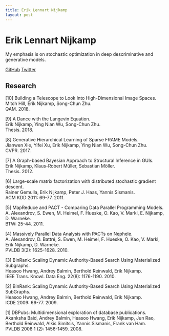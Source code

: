 ```yaml
---
title: Erik Lennart Nijkamp
layout: post
---
```


# Erik Lennart Nijkamp

My emphasis is on stochastic optimization in deep descriminative and generative models.

[GitHub](https://github.com/enijkamp)  [Twitter](https://twitter.com/erik_nijkamp)

## Research

[10] Building a Telescope to Look Into High-Dimensional Image Spaces.\
Mitch Hill, Erik Nijkamp, Song-Chun Zhu.\
QAM. 2018.

[9] A Dance with the Langevin Equation.\
Erik Nijkamp, Ying Nian Wu, Song-Chun Zhu.\
Thesis. 2018.

[8] Generative Hierarchical Learning of Sparse FRAME Models.\
Jianwen Xie, Yifei Xu, Erik Nijkamp, Ying Nian Wu, Song-Chun Zhu.\
CVPR. 2017.

[7] A Graph-based Bayesian Approach to Structural Inference in GUIs.\
Erik Nijkamp, Klaus-Robert Müller, Sebastian Möller.\
Thesis. 2012.

[6] Large-scale matrix factorization with distributed stochastic gradient descent.\
Rainer Gemulla, Erik Nijkamp, Peter J. Haas, Yannis Sismanis.\
ACM KDD 2011: 69-77. 2011.

[5] MapReduce and PACT - Comparing Data Parallel Programming Models.\
A. Alexandrov, S. Ewen, M. Heimel, F. Hueske, O. Kao, V. Markl, E. Nijkamp, D. Warneke.\
BTW: 25-44. 2011.

[4] Massively Parallel Data Analysis with PACTs on Nephele.\
A. Alexandrov, D. Battré, S. Ewen, M. Heimel, F. Hueske, O. Kao, V. Markl, Erik Nijkamp, D. Warneke.\
PVLDB 3(2): 1625-1628. 2010.

[3] BinRank: Scaling Dynamic Authority-Based Search Using Materialized Subgraphs.\
Heasoo Hwang, Andrey Balmin, Berthold Reinwald, Erik Nijkamp.\
IEEE Trans. Knowl. Data Eng. 22(8): 1176-1190. 2010.

[2] BinRank: Scaling Dynamic Authority-Based Search Using Materialized SubGraphs.\
Heasoo Hwang, Andrey Balmin, Berthold Reinwald, Erik Nijkamp.\
ICDE 2009: 66-77. 2009.

[1] DBPubs: Multidimensional exploration of database publications.\
Akanksha Baid, Andrey Balmin, Heasoo Hwang, Erik Nijkamp, Jun Rao, Berthold Reinwald, Alkis Simitsis, Yannis Sismanis, Frank van Ham.\
PVLDB 2008 1 (2): 1456-1459. 2008.